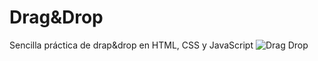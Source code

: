 # Drag&Drop

Sencilla práctica de drap&drop en HTML, CSS y JavaScript
![Drag   Drop](https://github.com/MyroslavaF/Drag-Drop/assets/102312295/92ff33d2-86c7-464f-8c6f-74a59559f926)
